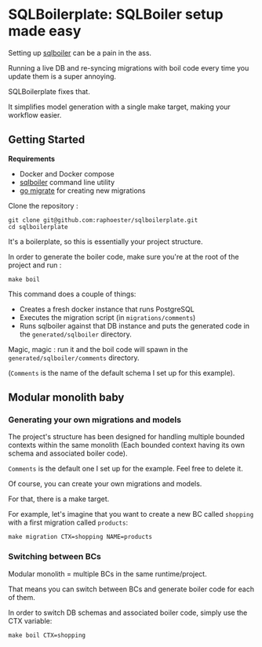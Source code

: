 # SQLBoilerplate: SQLBoiler setup made easy

Setting up [sqlboiler](github.com/volatiletech/sqlboiler) can be a pain in the ass.

Running a live DB and re-syncing migrations with boil code every time you update them is a super annoying.

SQLBoilerplate fixes that.

It simplifies model generation with a single make target, making your workflow easier.

## Getting Started

**Requirements**
- Docker and Docker compose 
- [sqlboiler](github.com/volatiletech/sqlboiler) command line utility
- [go migrate](https://github.com/golang-migrate/migrate) for creating new migrations

Clone the repository :
```shell
git clone git@github.com:raphoester/sqlboilerplate.git
cd sqlboilerplate
```

It's a boilerplate, so this is essentially your project structure. 

In order to generate the boiler code, make sure you're at the root of the project and run :
```shell
make boil 
```

This command does a couple of things: 
- Creates a fresh docker instance that runs PostgreSQL
- Executes the migration script (in `migrations/comments`)
- Runs sqlboiler against that DB instance and puts the generated code in the `generated/sqlboiler` directory.

Magic, magic : run it and the boil code will spawn in the `generated/sqlboiler/comments` directory.

(`Comments` is the name of the default schema I set up for this example).

## Modular monolith baby

### Generating your own migrations and models

The project's structure has been designed for handling multiple bounded contexts within the same monolith 
(Each bounded context having its own schema and associated boiler code).

`Comments` is the default one I set up for the example.
Feel free to delete it.

Of course, you can create your own migrations and models.

For that, there is a make target.

For example, let's imagine that you want to create a new BC called `shopping` with a first migration called `products`:

```shell
make migration CTX=shopping NAME=products
````

### Switching between BCs

Modular monolith = multiple BCs in the same runtime/project.

That means you can switch between BCs and generate boiler code for each of them.

In order to switch DB schemas and associated boiler code, simply use the CTX variable:
```shell
make boil CTX=shopping
```


